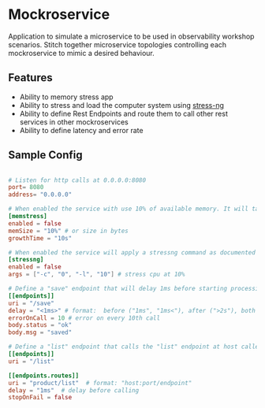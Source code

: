 # Mockroservice 

Application to simulate a microservice to be used in observability workshop scenarios.
Stitch together microservice topologies controlling each mockroservice to mimic a desired behaviour.


## Features

- Ability to memory stress app
- Ability to stress and load the computer system using [stress-ng](https://manpages.ubuntu.com/manpages/focal/man1/stress-ng.1.html)
- Ability to define Rest Endpoints and route them to call other rest services in other mockroservices
- Ability to define latency and error rate 

## Sample Config

```toml

# Listen for http calls at 0.0.0.0:8080 
port= 8080
address= "0.0.0.0"

# When enabled the service with use 10% of available memory. It will take 10 seconds to reach this limit.
[memstress]
enabled = false
memSize = "10%" # or size in bytes
growthTime = "10s"

# When enabled the service will apply a stressng command as documented at https://wiki.ubuntu.com/Kernel/Reference/stress-ng
[stressng]
enabled = false
args = ["-c", "0", "-l", "10"] # stress cpu at 10%

# Define a "save" endpoint that will delay 1ms before starting processing and wait 1ms after processing.
[[endpoints]]
uri = "/save"
delay = "<1ms>" # format:  before ("1ms", "1ms<"), after (">2s"), both ("2s<>20s", "<5s>")
errorOnCall = 10 # error on every 10th call
body.status = "ok"
body.msg = "saved"

# Define a "list" endpoint that calls the "list" endpoint at host called "product"
[[endpoints]]
uri = "/list"

[[endpoints.routes]]
uri = "product/list"  # format: "host:port/endpoint"
delay = "1ms"  # delay before calling
stopOnFail = false


```


